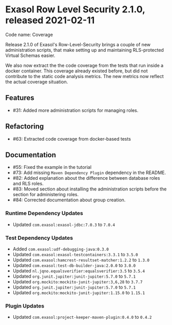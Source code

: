 # Exasol Row Level Security 2.1.0, released 2021-02-11

Code name: Coverage

Release 2.1.0 of Exasol's Row-Level-Security brings a couple of new administration scripts, that make setting up and maintaining RLS-protected Virtual Schemas easier.

We also now extract the the code coverage from the tests that run inside a docker container. This coverage already existed before, but did not contribute to the static code analysis metrics. The new metrics now reflect the actual coverage situation.

## Features

* #31: Added more administration scripts for managing roles.

## Refactoring

* #63: Extracted code coverage from docker-based tests

## Documentation

* #55: Fixed the example in the tutorial
* #73: Add missing `Maven Dependency Plugin` dependency in the README.
* #82: Added explanation about the difference between database roles and RLS roles.
* #83: Moved section about installing the administration scripts before the section for administering roles.
* #84: Corrected documentation about group creation.

### Runtime Dependency Updates

* Updated `com.exasol:exasol-jdbc:7.0.3` to `7.0.4`

### Test Dependency Updates

* Added `com.exasol:udf-debugging-java:0.3.0`
* Updated `com.exasol:exasol-testcontainers:3.3.1` to `3.5.0`
* Updated `com.exasol:hamcrest-resultset-matcher:1.2.2` to `1.3.0`
* Updated `com.exasol:test-db-builder-java:2.0.0` to `3.0.0`
* Updated `nl.jqno.equalsverifier:equalsverifier:3.5` to `3.5.4`
* Updated `org.junit.jupiter:junit-jupiter:5.7.0` to `5.7.1`
* Updated `org.mockito:mockito-junit-jupiter:3,6,28` to `3.7.7`
* Updated `org.junit.jupiter:junit-jupiter:5.7.0` to `5.7.1`
* Updated `org.mockito:mockito-junit-jupiter:1.15.0` to `1.15.1`

### Plugin Updates

* Updated `com.exasol:project-keeper-maven-plugin:0.4.0` to `0.4.2`